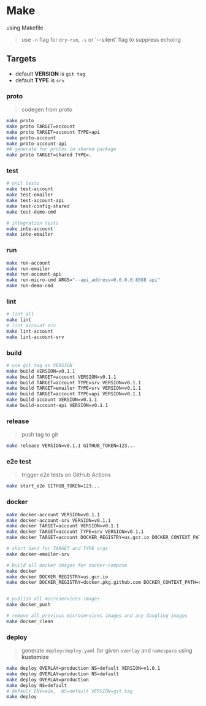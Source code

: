 # Make

using Makefile

> use `-n` flag for `dry-run`, `-s` or '--silent' flag to suppress echoing

## Targets

- default **VERSION** is `git tag`
- default **TYPE** is `srv`

### proto

> codegen from proto

```bash
make proto
make proto TARGET=account
make proto TARGET=account TYPE=api
make proto-account
make proto-account-api
## generate for protos in shared package
make proto TARGET=shared TYPE=.
```

### test

```bash
# unit tests
make test-account
make test-emailer
make test-account-api
make test-config-shared
make test-demo-cmd

# integration tests
make inte-account
make inte-emailer
```

### run

```bash
make run-account
make run-emailer
make run-account-api
make run-micro-cmd ARGS="--api_address=0.0.0.0:8088 api"
make run-demo-cmd
```

### lint

```bash
# lint all
make lint
# lint account srv
make lint-account
make lint-account-srv
```

### build

```bash
# use git tag as VERSION
make build VERSION=v0.1.1
make build TARGET=account VERSION=v0.1.1
make build TARGET=account TYPE=srv VERSION=v0.1.1
make build TARGET=emailer TYPE=srv VERSION=v0.1.1
make build TARGET=account TYPE=api VERSION=v0.1.1
make build-account VERSION=v0.1.1
make build-account-api VERSION=v0.1.1
```

### release

> push tag to git

```bash
make release VERSION=v0.1.1 GITHUB_TOKEN=123...
```

### e2e test

> trigger e2e tests on GitHub Actions

```bash
make start_e2e GITHUB_TOKEN=123...
```

### docker

```bash
make docker-account VERSION=v0.1.1
make docker-account-srv VERSION=v0.1.1
make docker TARGET=account VERSION=v0.1.1
make docker TARGET=account TYPE=srv VERSION=v0.1.1
make docker TARGET=account DOCKER_REGISTRY=us.gcr.io DOCKER_CONTEXT_PATH=<MY_PROJECT_ID>/micro-starter-kit

# short hand for TARGET and TYPE args
make docker-emailer-srv

# build all docker images for docker-compose
make docker
make docker DOCKER_REGISTRY=us.gcr.io
make docker DOCKER_REGISTRY=docker.pkg.github.com DOCKER_CONTEXT_PATH=xmlking/micro-starter-kit


# publish all microservices images
make docker_push

# remove all previous microservices images and any dangling images
make docker_clean
```

### deploy

> generate `deploy/deploy.yaml` for given `overlay` and `namespace` using **kustomize**

```bash
make deploy OVERLAY=production NS=default VERSION=v1.0.1
make deploy OVERLAY=production NS=default
make deploy OVERLAY=production
make deploy NS=default
# default ENV=e2e,  NS=default VERSION=git tag
make deploy
```

